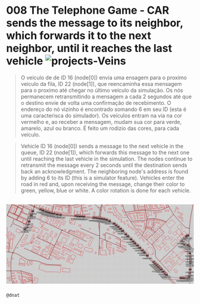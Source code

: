 # 008 The Telephone Game - CAR sends the message to its neighbor, which forwards it to the next neighbor, until it reaches the last vehicle ![projects-Veins](https://img.shields.io/badge/projects-Veins-blue)

>O veículo de de ID 16 (node[0]) envia uma ensagem para o proximo veiculo da fila, ID 22 (node[1]), que reencaminha essa mensagem para o proximo até chegar no último veículo da simulação.
Os nós permanecem retransmitindo a mensagem a cada 2 segundos até que o destino envie de volta uma confirmação de recebimento.
O endereço do nó vizinho é encontrado somando 6 em seu ID (esta é uma caracterisca do simulador).
Os veículos entram na via na cor vermelho e, ao receber a mensagem, mudam sua cor para verde, amarelo, azul ou branco. É feito um rodizio das cores, para cada veículo.
 
>Vehicle ID 16 (node[0]) sends a message to the next vehicle in the queue, ID 22 (node[1]), which forwards this message to the next one until reaching the last vehicle in the simulation.
The nodes continue to retransmit the message every 2 seconds until the destination sends back an acknowledgment.
The neighboring node's address is found by adding 6 to its ID (this is a simulator feature).
Vehicles enter the road in red and, upon receiving the message, change their color to green, yellow, blue or white. A color rotation is done for each vehicle.

![the-telephone-game](img/008.gif)
---

```
@dnat
```


